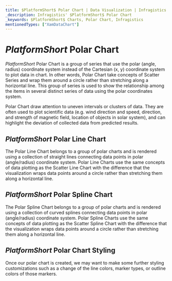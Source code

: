```yaml
---
title: $PlatformShort$ Polar Chart | Data Visualization | Infragistics
_description: Infragistics' $PlatformShort$ Polar Chart
_keywords: $PlatformShort$ Charts, Polar Chart, Infragistics
mentionedTypes: ["XamDataChart"]
---
```

# $PlatformShort$ Polar Chart

$PlatformShort$ Polar Chart is a group of series that use the polar (angle, radius) coordinate system instead of the Cartesian (x, y) coordinate system to plot data in chart. In other words, Polar Chart take concepts of Scatter Series and wrap them around a circle rather than stretching along a horizontal line. This group of series is used to show the relationship among the items in several distinct series of data using the polar coordinates system.

Polar Chart draw attention to uneven intervals or clusters of data. They are often used to plot scientific data (e.g. wind direction and speed, direction, and strength of magnetic field, location of objects in solar system), and can highlight the deviation of collected data from predicted results.


<code-view style="height: 420px" 
           data-demos-base-url="{environment:dvDemosBaseUrl}" 
           iframe-src="{environment:dvDemosBaseUrl}/charts/data-chart-type-polar-line-series" 
           alt="$PlatformShort$ Polar Line Chart" >
</code-view>

<div class="divider--half"></div>

## $PlatformShort$ Polar Line Chart

The Polar Line Chart belongs to a group of polar charts and is rendered using a collection of straight lines connecting data points in polar (angle/radius) coordinate system. Polar Line Charts use the same concepts of data plotting as the Scatter Line Chart with the difference that the visualization wraps data points around a circle rather than stretching them along a horizontal line.


<code-view style="height: 420px" 
           data-demos-base-url="{environment:dvDemosBaseUrl}" 
           iframe-src="{environment:dvDemosBaseUrl}/charts/data-chart-type-polar-line-series" 
           alt="$PlatformShort$ Polar Line Chart" >
</code-view>

<div class="divider--half"></div>

## $PlatformShort$ Polar Spline Chart

The Polar Spline Chart belongs to a group of polar charts and is rendered using a collection of curved splines connecting data points in polar (angle/radius) coordinate system. Polar Spline Charts use the same concepts of data plotting as the Scatter Spline Chart with the difference that the visualization wraps data points around a circle rather than stretching them along a horizontal line.


<code-view style="height: 420px" 
           data-demos-base-url="{environment:dvDemosBaseUrl}" 
           iframe-src="{environment:dvDemosBaseUrl}/charts/data-chart-type-polar-spline-series" 
           alt="$PlatformShort$ Polar Spline Chart" >
</code-view>

<div class="divider--half"></div>

## $PlatformShort$ Polar Chart Styling 

Once our polar chart is created, we may want to make some further styling customizations such as a change of the line colors, marker types, or outline colors of those markers.


<code-view style="height: 420px" 
           data-demos-base-url="{environment:dvDemosBaseUrl}" 
           iframe-src="{environment:dvDemosBaseUrl}/charts/data-chart-polar-area-chart-styling" 
           alt="$PlatformShort$ Polar Area Chart Styling" >
</code-view>

<div class="divider--half"></div>

<!-- TODO list API links used in this topic 
## API Members
-->